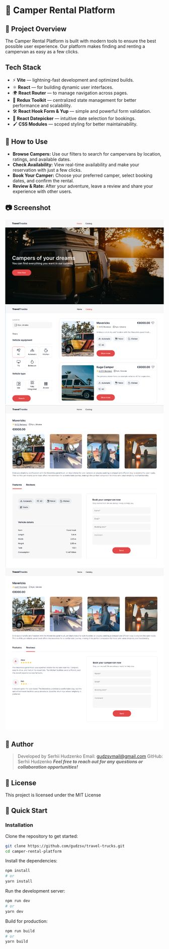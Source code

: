 # 🚐 Camper Rental Platform

## 💼 Project Overview
The Camper Rental Platform is built with modern tools to ensure the best possible user experience. Our platform makes finding and renting a campervan as easy as a few clicks.



## Tech Stack
- ⚡ **Vite** — lightning-fast development and optimized builds.
- ⚛️ **React** — for building dynamic user interfaces.
- 🌍 **React Router** — to manage navigation across pages.
- 🎯 **Redux Toolkit** — centralized state management for better performance and scalability.
- 🛠️ **React Hook Form & Yup** — simple and powerful form validation.
- 📅 **React Datepicker** — intuitive date selection for bookings.
- 🖌️ **CSS Modules** — scoped styling for better maintainability.
## 🎯 How to Use
- **Browse Campers:** Use our filters to search for campervans by location, ratings, and available dates.
- **Check Availability:** View real-time availability and make your reservation with just a few clicks.
- **Book Your Camper:** Choose your preferred camper, select booking dates, and confirm the rental.
- **Review & Rate:** After your adventure, leave a review and share your experience with other users.
## 📷 Screenshot
![alt text](./assets/image.png)
![alt text](./assets/image-1.png)
![alt text](./assets/image-2.png)
![alt text](./assets/image-3.png)


## 👤 Author

> Developed by Serhii Hudzenko
> Email: gudzsvmail@gmail.com
> GitHub: Serhii Hudzenko
> ***Feel free to reach out for any questions or collaboration opportunities!***

## 📝 License
This project is licensed under the MIT License

## 🚀 Quick Start

### Installation

Clone the repository to get started:

```bash
git clone https://github.com/gudzsv/travel-trucks.git
cd camper-rental-platform
```

Install the dependencies:

```bash
npm install
# or
yarn install
```
Run the development server:
```bash
npm run dev
# or
yarn dev
```
Build for production:
```bash
npm run build
# or
yarn build
```
